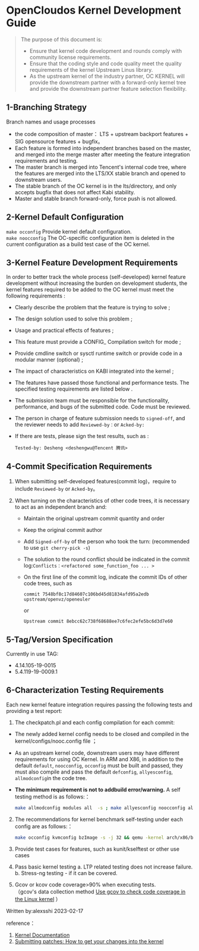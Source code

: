 # OpenCloudos Kernel Development Guide

> The purpose of this document is:
> 
> - Ensure that kernel code development and rounds comply with community license requirements.
> - Ensure that the coding style and code quality meet the quality requirements of the kernel Upstream Linus library.       
> - As the upstream kernel of the industry partner, OC KERNEL will provide the downstream partner with a forward-only kernel tree and provide the downstream partner feature selection flexibility.     

## 1-Branching Strategy

Branch names and usage processes 

- the code composition of master： LTS + upstream backport features + SIG opensource features + bugfix。    
- Each feature is formed into independent branches based on the master, and merged into the merge master after meeting the feature integration requirements and testing.    
- The master branch is merged into Tencent's internal code tree, where the features are merged into the LTS/XX stable branch and opened to downstream users.
- The stable branch of the OC kernel is in the lts/directory, and only accepts bugfix that does not affect Kabi stability. 
- Master and stable branch forward-only, force push is not allowed.

## 2-Kernel Default Configuration

`make occonfig` Provide kernel default configuration.   
`make noocconfig` The OC-specific configuration item is deleted in the current configuration as a build test case of the OC kernel.

## 3-Kernel Feature Development Requirements

In order to better track the whole process (self-developed) kernel feature development without increasing the burden on development students, the kernel features required to be added to the OC kernel must meet the following requirements :

- Clearly describe the problem that the feature is trying to solve ;

- The design solution used to solve this problem ;

- Usage and practical effects of features ;

- This feature must provide a CONFIG_ Compilation switch for mode ;

- Provide cmdline switch or sysctl runtime switch or provide code in a modular manner (optional) ;

- The impact of characteristics on KABI integrated into the kernel ;

- The features have passed those functional and performance tests. The specified testing requirements are listed below .

- The submission team must be responsible for the functionality, performance, and bugs of the submitted code. Code must be reviewed.

- The person in charge of feature submission needs to `signed-off`,  and the reviewer needs to add `Reviewed-by：`or `Acked-by: `

- If there are tests, please sign the test results, such as :
  
  ```
  Tested-by: Desheng <deshengwu@Tencent 腾讯>
  ```

## 4-Commit Specification Requirements

1. When submitting self-developed features(commit log)，require to include `Reviewed-by` or `Acked-by`。

2. When turning on the characteristics of other code trees, it is necessary to act as an independent branch and:
   
   - Maintain the original upstream commit quantity and order
   
   - Keep the original commit author
   
   - Add `Signed-off-by` of the person who took the turn: (recommended to use `git cherry-pick -s`)
   
   - The solution to the round conflict should be indicated in the commit log:`Conflicts：<refactored some_function_foo ... >`
   
   - On the first line of the commit log, indicate the commit IDs of other code trees, such as
     
     ```text
     commit 7548bf8c17d84607c106bd45d81834afd95a2edb upstream/openvz/openeuler
     ```
     
     or 
     
     ```text
     Upstream commit 8ebcc62c738f68688ee7c6fec2efe5bc6d3d7e60
     ```

## 5-Tag/Version Specification

Currently in use TAG:      

- 4.14.105-19-0015
- 5.4.119-19-0009.1

## 6-Characterization Testing Requirements

Each new kernel feature integration requires passing the following tests and providing a test report:   

1. The checkpatch.pl and each config compilation for each commit: 
- The newly added kernel config needs to be closed and compiled in the kernel/configs/nooc.config file ；

- As an upstream kernel code, downstream users may have different requirements for using OC Kernel.  In ARM and X86, in addition to the default `default`, `noocconfig`, `occonfig` must be built and passed, they must also compile and pass the default `defconfig`, `allyesconfig`, `allmodconfig`in the code tree.

- **The minimum requirement is not to addbuild error/warning.** A self testing method is as follows:：
  
  ```bash
  make allmodconfig modules all  -s ; make allyesconfig noocconfig all -s 
  ```
2. The recommendations for kernel benchmark self-testing under each config are as follows:：
   
   ```bash
   make occonfig kvmconfig bzImage -s -j 32 && qemu -kernel arch/x86/boot/bzImage --nographic -m 4g -smp 4 --enable-kvm  ...
   ```

3. Provide test cases for features, such as kunit/kselftest or other use cases

4. Pass basic kernel testing
    a. LTP related testing does not increase failure.
    b. Stress-ng testing - if it can be covered.

5. Gcov or kcov code coverage>90% when executing tests.        
   （gcov's data collection method [Use gcov to check code coverage in the Linux kernel](https://www.kernel.org/doc/html/latest/translations/zh_CN/dev-tools/gcov.html) ）

Written by:alexsshi 2023-02-17        

reference：

1. [Kernel Documentation](https://www.kernel.org/doc/html/latest/translations/zh_CN/index.html#id6)      
2. [Submitting patches: How to get your changes into the kernel](https://www.kernel.org/doc/html/latest/translations/zh_CN/process/submitting-patches.html)        
